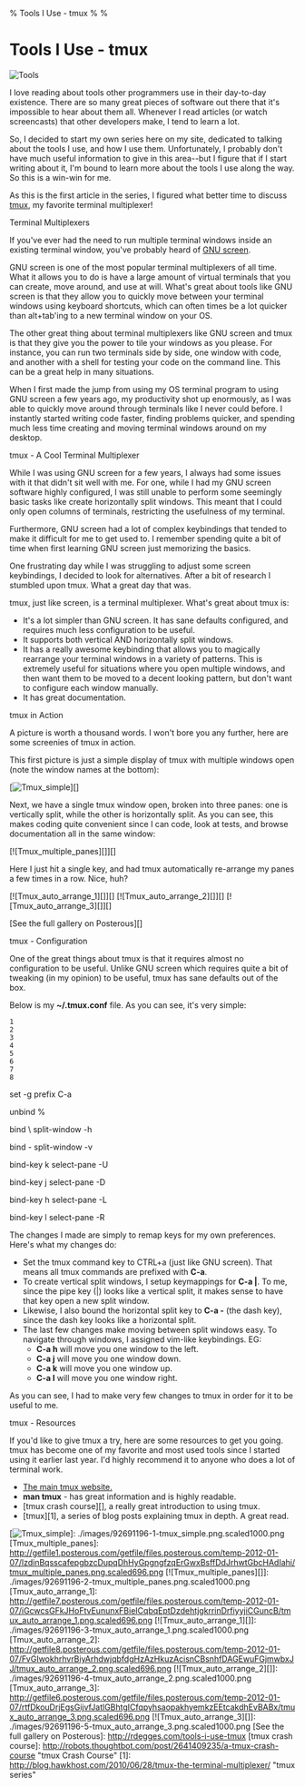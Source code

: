 % Tools I Use - tmux
%
%

# Tools I Use - tmux

![Tools][]

I love reading about tools other programmers use in their day-to-day existence.
There are so many great pieces of software out there that it's impossible to
hear about them all. Whenever I read articles (or watch screencasts) that other
developers make, I tend to learn a lot.

So, I decided to start my own series here on my site, dedicated to talking about
the tools I use, and how I use them. Unfortunately, I probably don't have much
useful information to give in this area--but I figure that if I start writing
about it, I'm bound to learn more about the tools I use along the way. So this
is a win-win for me.

As this is the first article in the series, I figured what better time to
discuss [tmux][], my favorite terminal multiplexer!

Terminal Multiplexers

If you've ever had the need to run multiple terminal windows inside an existing
terminal window, you've probably heard of [GNU screen][].

GNU screen is one of the most popular terminal multiplexers of all time. What it
allows you to do is have a large amount of virtual terminals that you can
create, move around, and use at will. What's great about tools like GNU screen
is that they allow you to quickly move between your terminal windows using
keyboard shortcuts, which can often times be a lot quicker than alt+tab'ing to a
new terminal window on your OS.

The other great thing about terminal multiplexers like GNU screen and tmux is
that they give you the power to tile your windows as you please. For instance,
you can run two terminals side by side, one window with code, and another with a
shell for testing your code on the command line. This can be a great help in
many situations.

When I first made the jump from using my OS terminal program to using GNU screen
a few years ago, my productivity shot up enormously, as I was able to quickly
move around through terminals like I never could before. I instantly started
writing code faster, finding problems quicker, and spending much less time
creating and moving terminal windows around on my desktop.

tmux - A Cool Terminal Multiplexer

While I was using GNU screen for a few years, I always had some issues with it
that didn't sit well with me. For one, while I had my GNU screen software highly
configured, I was still unable to perform some seemingly basic tasks like create
horizontally split windows. This meant that I could only open columns of
terminals, restricting the usefulness of my terminal.

Furthermore, GNU screen had a lot of complex keybindings that tended to make it
difficult for me to get used to. I remember spending quite a bit of time when
first learning GNU screen just memorizing the basics.

One frustrating day while I was struggling to adjust some screen keybindings, I
decided to look for alternatives. After a bit of research I stumbled upon tmux.
What a great day that was.

tmux, just like screen, is a terminal multiplexer. What's great about tmux is:

-   It's a lot simpler than GNU screen. It has sane defaults configured, and
    requires much less configuration to be useful.
-   It supports both vertical AND horizontally split windows.
-   It has a really awesome keybinding that allows you to magically rearrange
    your terminal windows in a variety of patterns. This is extremely useful for
    situations where you open multiple windows, and then want them to be moved
    to a decent looking pattern, but don't want to configure each window
    manually.
-   It has great documentation.

tmux in Action

A picture is worth a thousand words. I won't bore you any further, here are some
screenies of tmux in action.

This first picture is just a simple display of tmux with multiple windows open
(note the window names at the bottom):

[![Tmux\_simple][]][]

Next, we have a single tmux window open, broken into three panes: one is
vertically split, while the other is horizontally split. As you can see, this
makes coding quite convenient since I can code, look at tests, and browse
documentation all in the same window:

[![Tmux\_multiple\_panes][]][]

Here I just hit a single key, and had tmux automatically re-arrange my panes a
few times in a row. Nice, huh?

[![Tmux\_auto\_arrange\_1][]][] [![Tmux\_auto\_arrange\_2][]][]
[![Tmux\_auto\_arrange\_3][]][]

[See the full gallery on Posterous][]

tmux - Configuration

One of the great things about tmux is that it requires almost no configuration
to be useful. Unlike GNU screen which requires quite a bit of tweaking (in my
opinion) to be useful, tmux has sane defaults out of the box.

Below is my **\~/.tmux.conf** file. As you can see, it's very simple:

~~~~ {.line_numbers}
1
2
3
4
5
6
7
8
~~~~

set -g prefix C-a

unbind %

bind \\ split-window -h

bind - split-window -v

bind-key k select-pane -U

bind-key j select-pane -D

bind-key h select-pane -L

bind-key l select-pane -R

The changes I made are simply to remap keys for my own preferences. Here's what
my changes do:

-   Set the tmux command key to CTRL+a (just like GNU screen). That means all
    tmux commands are prefixed with **C-a**.
-   To create vertical split windows, I setup keymappings for **C-a |**. To me,
    since the pipe key (|) looks like a vertical split, it makes sense to have
    that key open a new split window.
-   Likewise, I also bound the horizontal split key to **C-a -** (the dash key),
    since the dash key looks like a horizontal split.
-   The last few changes make moving between split windows easy. To navigate
    through windows, I assigned vim-like keybindings. EG:
    -   **C-a h** will move you one window to the left.
    -   **C-a j** will move you one window down.
    -   **C-a k** will move you one window up.
    -   **C-a l** will move you one window right.

As you can see, I had to make very few changes to tmux in order for it to be
useful to me.

tmux - Resources

If you'd like to give tmux a try, here are some resources to get you going. tmux
has become one of my favorite and most used tools since I started using it
earlier last year. I'd highly recommend it to anyone who does a lot of terminal
work.

-   [The main tmux website.][tmux]
-   **man tmux** - has great information and is highly readable.
-   [tmux crash course][], a really great introduction to using tmux.
-   [tmux][1], a series of blog posts explaining tmux in depth. A great read.

  [Tools]: http://getfile6.posterous.com/getfile/files.posterous.com/temp-2012-01-07/gbzgGJqHAFBqjzikpublGgrBinGvDjmivmgHawFpHlcaosbDcflxaGEysnrj/tools.png.scaled696.png
  [tmux]: http://tmux.sourceforge.net/ "tmux"
  [GNU screen]: http://www.gnu.org/software/screen/ "GNU screen"
  [Tmux\_simple]: http://getfile5.posterous.com/getfile/files.posterous.com/temp-2012-01-07/lumlvaGlvnItAmfsyCCuztAcBsGfqdbImyFndpbrHmnBkpsqokldiBHEJCtf/tmux_simple.png.scaled696.png
  [![Tmux\_simple][]]: ./images/92691196-1-tmux_simple.png.scaled1000.png
  [Tmux\_multiple\_panes]: http://getfile1.posterous.com/getfile/files.posterous.com/temp-2012-01-07/lzdinBqsscafepgbzcDupqDhHyGpgngfzqErGwxBsffDdJrhwtGbcHAdIahi/tmux_multiple_panes.png.scaled696.png
  [![Tmux\_multiple\_panes][]]: ./images/92691196-2-tmux_multiple_panes.png.scaled1000.png
  [Tmux\_auto\_arrange\_1]: http://getfile7.posterous.com/getfile/files.posterous.com/temp-2012-01-07/iGcwcsGFkJHoFtvEununxFBieICqbqEptDzdehtjgkrrinDrfiyyjiCGuncB/tmux_auto_arrange_1.png.scaled696.png
  [![Tmux\_auto\_arrange\_1][]]: ./images/92691196-3-tmux_auto_arrange_1.png.scaled1000.png
  [Tmux\_auto\_arrange\_2]: http://getfile8.posterous.com/getfile/files.posterous.com/temp-2012-01-07/FvGIwokhrhvrBiyArhdwjqbfdgHzAzHkuzAcisnCBsnhfDAGEwuFGjmwbxJJ/tmux_auto_arrange_2.png.scaled696.png
  [![Tmux\_auto\_arrange\_2][]]: ./images/92691196-4-tmux_auto_arrange_2.png.scaled1000.png
  [Tmux\_auto\_arrange\_3]: http://getfile6.posterous.com/getfile/files.posterous.com/temp-2012-01-07/rtfDkouDrjEgsGijvfJatlGBhtgICfqpyhsaopakhyemkzEEtcakdhEvBABx/tmux_auto_arrange_3.png.scaled696.png
  [![Tmux\_auto\_arrange\_3][]]: ./images/92691196-5-tmux_auto_arrange_3.png.scaled1000.png
  [See the full gallery on Posterous]: http://rdegges.com/tools-i-use-tmux
  [tmux crash course]: http://robots.thoughtbot.com/post/2641409235/a-tmux-crash-course
    "tmux Crash Course"
  [1]: http://blog.hawkhost.com/2010/06/28/tmux-the-terminal-multiplexer/
    "tmux series"
